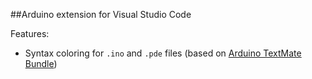 ##Arduino extension for Visual Studio Code

Features:
 * Syntax coloring for `.ino` and `.pde` files (based on [Arduino TextMate Bundle](https://github.com/nasser/arduino.tmbundle))
